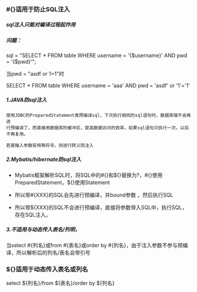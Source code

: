### #{}适用于防止SQL注入
##### sql注入只能对编译过程起作用

##### 问题：
sql = "SELECT * FROM table WHERE username = '{$username}' AND pwd = '{$pwd}'";

当pwd = "asdf or 1=1"时

SELECT * FROM table WHERE username = 'aaa' AND pwd = 'asdf' or '1'='1'

##### 1.JAVA防sql注入
    使用JDBC的PreparedStatement类预编译sql，下次执行相同的sql语句时，数据库端不会再进
    行预编译了，而直接用数据库的缓冲区，提高数据访问的效率，如果sql语句只执行一次，以后不再复用。
    
    若是输入参数有特殊符号，则进行转义防注入

##### 2.Mybatis/hibernate防sql注入
- Mybatis框架解析SQL时，将SQL中的#{}和${}替换为?，#{}使用PreparedStatement，${}使用Statement

- 所以带#{XXX}的SQL会先进行预编译，并bound参数 ，然后执行SQL

- 所以带${XXX}的SQL不会进行预编译，直接将参数带入SQL中，执行SQL，存在SQL注入。
 
##### 3.不适用与动态传入表名/列明，
当select #{列名}或from #{表名}或order by #{列名}，由于注入参数不参与预编译，所以解析后的列名/表名会带引号

### ${}适用于动态传入表名或列名
select ${列名}/from ${表名}/order by ${列名}